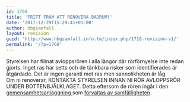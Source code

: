 ```yaml
---
id: 1768
title: 'FRITT FRAM ATT RENOVERA BADRUM!'
date: '2017-12-29T15:29:41+01:00'
author: hbgsamfall
layout: revision
guid: 'http://www.hbgsamfall.info.tm/index.php/1718-revision-v1/'
permalink: '/?p=1768'
---
```


Styrelsen har filmat avloppsrören i alla längor där rörförnyelse inte redan gjorts. Inget ras har setts och de tänkbara risker som identifierades är åtgärdade. Det är ingen garanti mot ras men sannolikheten är låg.  
Om ni renoverar, KONTAKTA STYRELSEN INNAN NI RÖR AVLOPPSRÖR UNDER BOTTENBJÄLKLAGET. Detta eftersom de rören ingår i den [gemensamhetsanläggning ](/wp-content/uploads/2017/12/Gemensametsanläggning-Avlopp.pdf)som [förvaltas av samfälligheten](http://www.hbgsamfall.win/index.php/information-2/foreningens-syfte-och-ansvar/).